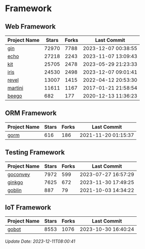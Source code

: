 # Framework

## Web Framework
| Project Name | Stars | Forks | Last Commit |
| ------------ | ----- | ----- | ----------- |
| [gin](https://github.com/gin-gonic/gin) | 72970 | 7788 | 2023-12-07 00:38:55 |
| [echo](https://github.com/labstack/echo) | 27218 | 2243 | 2023-11-07 13:09:43 |
| [kit](https://github.com/go-kit/kit) | 25705 | 2478 | 2023-05-29 21:23:33 |
| [iris](https://github.com/kataras/iris) | 24530 | 2498 | 2023-12-07 09:01:41 |
| [revel](https://github.com/revel/revel) | 13007 | 1415 | 2022-04-12 20:53:30 |
| [martini](https://github.com/go-martini/martini) | 11611 | 1167 | 2017-01-21 21:58:54 |
| [beego](https://github.com/astaxie/beego) | 682 | 177 | 2020-12-13 11:36:23 |

## ORM Framework
| Project Name | Stars | Forks | Last Commit |
| ------------ | ----- | ----- | ----------- |
| [gorm](https://github.com/jinzhu/gorm) | 616 | 186 | 2021-11-20 01:15:37 |

## Testing Framework
| Project Name | Stars | Forks | Last Commit |
| ------------ | ----- | ----- | ----------- |
| [goconvey](https://github.com/smartystreets/goconvey) | 7972 | 599 | 2023-07-27 16:57:29 |
| [ginkgo](https://github.com/onsi/ginkgo) | 7625 | 672 | 2023-11-30 17:49:25 |
| [goblin](https://github.com/franela/goblin) | 887 | 79 | 2021-10-03 14:34:22 |

## IoT Framework
| Project Name | Stars | Forks | Last Commit |
| ------------ | ----- | ----- | ----------- |
| [gobot](https://github.com/hybridgroup/gobot) | 8553 | 1076 | 2023-10-30 16:40:24 |

*Update Date: 2023-12-11T08:00:41*